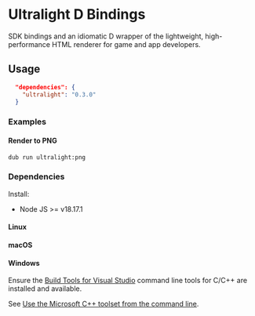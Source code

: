 # Ultralight D Bindings

SDK bindings and an idiomatic D wrapper of the lightweight, high-performance HTML renderer for game and app developers.

## Usage

```json
  "dependencies": {
  	"ultralight": "0.3.0"
  }
```

### Examples

#### Render to PNG

```shell
dub run ultralight:png
```

### Dependencies

Install:

- Node JS >= v18.17.1

#### Linux

#### macOS

#### Windows

Ensure the [Build Tools for Visual Studio](https://learn.microsoft.com/en-us/cpp/build/building-on-the-command-line?view=msvc-170#download-and-install-the-tools) command line tools for C/C++ are installed and available.

See [Use the Microsoft C++ toolset from the command line](https://learn.microsoft.com/en-us/cpp/build/building-on-the-command-line?view=msvc-170).
